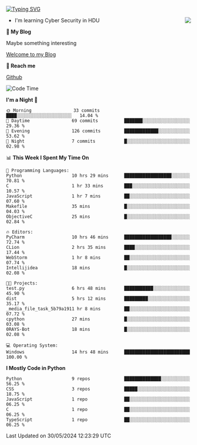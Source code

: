 [![Typing SVG](https://readme-typing-svg.herokuapp.com?font=Fira+Code&pause=1000&random=false&width=450&height=60&lines=Hello+%F0%9F%91%8B%F0%9F%8F%BB;I'm+JBNRZ)](https://git.io/typing-svg)

<a href="#">
  <img align="right" src="https://github-readme-stats.vercel.app/api?username=JBNRZ&show_icons=true&bg_color=15,f2f7fd,E0EAFC" />
</a>

- I'm learning Cyber Security in HDU

 **🌱 My Blog**

Maybe something interesting

[Welcome to my Blog](https://jbnrz.com.cn/)

 **💬 Reach me** 

[Github](https://github.com/JBNRZ)


<!--START_SECTION:waka-->
![Code Time](http://img.shields.io/badge/Code%20Time-511%20hrs%2042%20mins-blue)

**I'm a Night 🦉** 

```text
🌞 Morning                33 commits          ████░░░░░░░░░░░░░░░░░░░░░   14.04 % 
🌆 Daytime                69 commits          ███████░░░░░░░░░░░░░░░░░░   29.36 % 
🌃 Evening                126 commits         █████████████░░░░░░░░░░░░   53.62 % 
🌙 Night                  7 commits           █░░░░░░░░░░░░░░░░░░░░░░░░   02.98 % 
```


📊 **This Week I Spent My Time On** 

```text
💬 Programming Languages: 
Python                   10 hrs 29 mins      ██████████████████░░░░░░░   70.81 % 
C                        1 hr 33 mins        ███░░░░░░░░░░░░░░░░░░░░░░   10.57 % 
JavaScript               1 hr 7 mins         ██░░░░░░░░░░░░░░░░░░░░░░░   07.60 % 
Makefile                 35 mins             █░░░░░░░░░░░░░░░░░░░░░░░░   04.03 % 
ObjectiveC               25 mins             █░░░░░░░░░░░░░░░░░░░░░░░░   02.84 % 

🔥 Editors: 
PyCharm                  10 hrs 46 mins      ██████████████████░░░░░░░   72.74 % 
CLion                    2 hrs 35 mins       ████░░░░░░░░░░░░░░░░░░░░░   17.44 % 
WebStorm                 1 hr 8 mins         ██░░░░░░░░░░░░░░░░░░░░░░░   07.74 % 
Intellijidea             18 mins             █░░░░░░░░░░░░░░░░░░░░░░░░   02.08 % 

🐱‍💻 Projects: 
test.py                  6 hrs 48 mins       ███████████░░░░░░░░░░░░░░   45.90 % 
dist                     5 hrs 12 mins       █████████░░░░░░░░░░░░░░░░   35.17 % 
_media_file_task_5b79a1911 hr 8 mins         ██░░░░░░░░░░░░░░░░░░░░░░░   07.72 % 
cpython                  27 mins             █░░░░░░░░░░░░░░░░░░░░░░░░   03.08 % 
0RAYS-Bot                18 mins             █░░░░░░░░░░░░░░░░░░░░░░░░   02.08 % 

💻 Operating System: 
Windows                  14 hrs 48 mins      █████████████████████████   100.00 % 
```

**I Mostly Code in Python** 

```text
Python                   9 repos             ██████████████░░░░░░░░░░░   56.25 % 
CSS                      3 repos             █████░░░░░░░░░░░░░░░░░░░░   18.75 % 
JavaScript               1 repo              ██░░░░░░░░░░░░░░░░░░░░░░░   06.25 % 
C                        1 repo              ██░░░░░░░░░░░░░░░░░░░░░░░   06.25 % 
TypeScript               1 repo              ██░░░░░░░░░░░░░░░░░░░░░░░   06.25 % 
```




 Last Updated on 30/05/2024 12:23:29 UTC
<!--END_SECTION:waka-->

